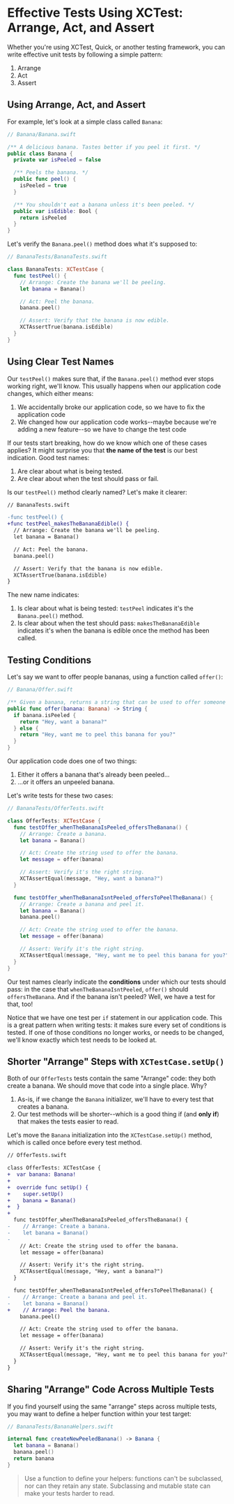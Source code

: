 # Effective Tests Using XCTest: Arrange, Act, and Assert

Whether you're using XCTest, Quick, or another testing framework, you can write
effective unit tests by following a simple pattern:

1. Arrange
2. Act
3. Assert

## Using Arrange, Act, and Assert

For example, let's look at a simple class called `Banana`:

```swift
// Banana/Banana.swift

/** A delicious banana. Tastes better if you peel it first. */
public class Banana {
  private var isPeeled = false

  /** Peels the banana. */
  public func peel() {
    isPeeled = true
  }

  /** You shouldn't eat a banana unless it's been peeled. */
  public var isEdible: Bool {
    return isPeeled
  }
}
```

Let's verify the `Banana.peel()` method does what it's supposed to:

```swift
// BananaTests/BananaTests.swift

class BananaTests: XCTestCase {
  func testPeel() {
    // Arrange: Create the banana we'll be peeling.
    let banana = Banana()

    // Act: Peel the banana.
    banana.peel()

    // Assert: Verify that the banana is now edible.
    XCTAssertTrue(banana.isEdible)
  }
}
```

## Using Clear Test Names

Our `testPeel()` makes sure that, if the `Banana.peel()` method ever
stops working right, we'll know. This usually happens when our application
code changes, which either means:

1. We accidentally broke our application code, so we have to fix the application code
2. We changed how our application code works--maybe because we're adding a new
   feature--so we have to change the test code

If our tests start breaking, how do we know which one of these cases applies? It might
surprise you that **the name of the test** is our best indication. Good test names:

1. Are clear about what is being tested.
2. Are clear about when the test should pass or fail.

Is our `testPeel()` method clearly named? Let's make it clearer:

```diff
// BananaTests.swift

-func testPeel() {
+func testPeel_makesTheBananaEdible() {
  // Arrange: Create the banana we'll be peeling.
  let banana = Banana()

  // Act: Peel the banana.
  banana.peel()

  // Assert: Verify that the banana is now edible.
  XCTAssertTrue(banana.isEdible)
}
```

The new name indicates:

1. Is clear about what is being tested: `testPeel` indicates it's the `Banana.peel()` method.
2. Is clear about when the test should pass: `makesTheBananaEdible` indicates it's when the
   banana is edible once the method has been called.

## Testing Conditions

Let's say we want to offer people bananas, using a function called `offer()`:

```swift
// Banana/Offer.swift

/** Given a banana, returns a string that can be used to offer someone the banana. */
public func offer(banana: Banana) -> String {
  if banana.isPeeled {
    return "Hey, want a banana?"
  } else {
    return "Hey, want me to peel this banana for you?"
  }
}
```

Our application code does one of two things:

1. Either it offers a banana that's already been peeled...
2. ...or it offers an unpeeled banana.

Let's write tests for these two cases:

```swift
// BananaTests/OfferTests.swift

class OfferTests: XCTestCase {
  func testOffer_whenTheBananaIsPeeled_offersTheBanana() {
    // Arrange: Create a banana.
    let banana = Banana()

    // Act: Create the string used to offer the banana.
    let message = offer(banana)

    // Assert: Verify it's the right string.
    XCTAssertEqual(message, "Hey, want a banana?")
  }

  func testOffer_whenTheBananaIsntPeeled_offersToPeelTheBanana() {
    // Arrange: Create a banana and peel it.
    let banana = Banana()
    banana.peel()

    // Act: Create the string used to offer the banana.
    let message = offer(banana)

    // Assert: Verify it's the right string.
    XCTAssertEqual(message, "Hey, want me to peel this banana for you?")
  }
}
```

Our test names clearly indicate the **conditions** under which our tests should pass:
in the case that `whenTheBananaIsntPeeled`, `offer()` should `offersTheBanana`. And if
the banana isn't peeled? Well, we have a test for that, too!

Notice that we have one test per `if` statement in our application code.
This is a great pattern when writing tests: it makes sure every set of conditions
is tested. If one of those conditions no longer works, or needs to be changed, we'll know
exactly which test needs to be looked at.

## Shorter "Arrange" Steps with `XCTestCase.setUp()`

Both of our `OfferTests` tests contain the same "Arrange" code: they both
create a banana. We should move that code into a single place. Why?

1. As-is, if we change the `Banana` initializer, we'll have to every test that creates a banana.
2. Our test methods will be shorter--which is a good thing if (and **only if**) that makes
   the tests easier to read.

Let's move the `Banana` initialization into the `XCTestCase.setUp()` method, which is called
once before every test method.

```diff
// OfferTests.swift

class OfferTests: XCTestCase {
+  var banana: Banana!
+
+  override func setUp() {
+    super.setUp()
+    banana = Banana()
+  }
+
  func testOffer_whenTheBananaIsPeeled_offersTheBanana() {
-    // Arrange: Create a banana.
-    let banana = Banana()
-
    // Act: Create the string used to offer the banana.
    let message = offer(banana)

    // Assert: Verify it's the right string.
    XCTAssertEqual(message, "Hey, want a banana?")
  }

  func testOffer_whenTheBananaIsntPeeled_offersToPeelTheBanana() {
-    // Arrange: Create a banana and peel it.
-    let banana = Banana()
+    // Arrange: Peel the banana.
    banana.peel()

    // Act: Create the string used to offer the banana.
    let message = offer(banana)

    // Assert: Verify it's the right string.
    XCTAssertEqual(message, "Hey, want me to peel this banana for you?")
  }
}
```

## Sharing "Arrange" Code Across Multiple Tests

If you find yourself using the same "arrange" steps across multiple tests,
you may want to define a helper function within your test target:

```swift
// BananaTests/BananaHelpers.swift

internal func createNewPeeledBanana() -> Banana {
  let banana = Banana()
  banana.peel()
  return banana
}
```

> Use a function to define your helpers: functions can't be subclassed, nor
  can they retain any state. Subclassing and mutable state can make your tests
  harder to read.
